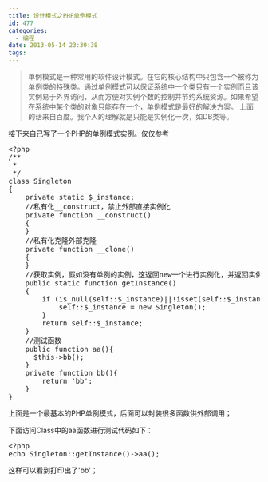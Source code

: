 ```yaml
---
title: 设计模式之PHP单例模式
id: 477
categories:
  - 编程
date: 2013-05-14 23:30:38
tags:
---
```


> 单例模式是一种常用的软件设计模式。在它的核心结构中只包含一个被称为单例类的特殊类。通过单例模式可以保证系统中一个类只有一个实例而且该实例易于外界访问，从而方便对实例个数的控制并节约系统资源。如果希望在系统中某个类的对象只能存在一个，单例模式是最好的解决方案。
上面的话来自百度。我个人的理解就是只能是实例化一次，如DB类等。

接下来自己写了一个PHP的单例模式实例。仅仅参考
<pre class="lang:php decode:true">&lt;?php
/**
 *
 */
class Singleton
{  
    private static $_instance;
    //私有化__construct，禁止外部直接实例化
    private function __construct()
    {
    }
    //私有化克隆外部克隆
    private function __clone()
    {
    }
    //获取实例，假如没有单例的实例，这返回new一个进行实例化，并返回实例
    public static function getInstance()
    {
        if (is_null(self::$_instance)||!isset(self::$_instance)) {
            self::$_instance = new Singleton();
        }
        return self::$_instance;
    }
    //测试函数
    public function aa(){
      $this-&gt;bb();
    }
    private function bb(){
        return 'bb';
    }
}</pre>
上面是一个最基本的PHP单例模式，后面可以封装很多函数供外部调用；

下面访问Class中的aa函数进行测试代码如下：
<pre class="lang:php decode:true">&lt;?php
echo Singleton::getInstance()-&gt;aa();</pre>
这样可以看到打印出了'bb'；